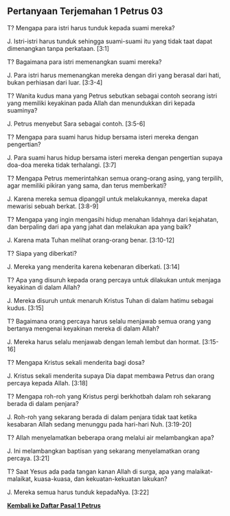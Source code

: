 ﻿## Pertanyaan Terjemahan 1 Petrus 03 ##

T? Mengapa para istri harus tunduk kepada suami mereka?

J. Istri-istri harus tunduk sehingga suami-suami itu yang tidak taat dapat dimenangkan tanpa perkataan. [3:1]

T? Bagaimana para istri memenangkan suami mereka?

J. Para istri harus memenangkan mereka dengan diri yang berasal dari hati, bukan perhiasan dari luar. [3:3-4]

T? Wanita kudus mana yang Petrus sebutkan sebagai contoh seorang istri yang memiliki keyakinan pada Allah dan menundukkan diri kepada suaminya?

J. Petrus menyebut Sara sebagai contoh. [3:5-6]

T? Mengapa para suami harus hidup bersama isteri mereka dengan pengertian?

J. Para suami harus hidup bersama isteri mereka  dengan pengertian supaya doa-doa mereka tidak terhalangi. [3:7]

T? Mengapa Petrus memerintahkan semua orang-orang asing, yang terpilih, agar memiliki pikiran yang sama, dan terus memberkati?

J. Karena mereka semua dipanggil untuk melakukannya, mereka dapat mewarisi sebuah berkat. [3:8-9]

T? Mengapa yang ingin mengasihi hidup menahan lidahnya dari kejahatan, dan berpaling dari apa yang jahat dan melakukan apa yang baik?

J. Karena mata Tuhan melihat orang-orang benar. [3:10-12]

T? Siapa yang diberkati?

J. Mereka yang menderita karena kebenaran diberkati. [3:14]

T? Apa yang disuruh kepada orang percaya untuk dilakukan untuk menjaga keyakinan di dalam Allah?

J. Mereka disuruh untuk menaruh Kristus Tuhan di dalam hatimu sebagai kudus. [3:15]

T? Bagaimana orang percaya harus selalu menjawab semua orang yang bertanya mengenai keyakinan mereka di dalam Allah?

J. Mereka harus selalu menjawab dengan lemah lembut dan hormat. [3:15-16]

T? Mengapa Kristus sekali menderita bagi dosa?

J. Kristus sekali menderita supaya Dia dapat membawa Petrus dan orang percaya kepada Allah. [3:18]

T? Mengapa roh-roh yang Kristus pergi berkhotbah dalam roh sekarang berada di dalam penjara?

J. Roh-roh yang sekarang berada di dalam penjara tidak taat ketika kesabaran Allah sedang menunggu pada hari-hari Nuh. [3:19-20]

T? Allah menyelamatkan beberapa orang melalui air melambangkan apa?

J. Ini melambangkan baptisan yang sekarang menyelamatkan orang percaya. [3:21]

T? Saat Yesus ada pada tangan kanan Allah di surga, apa yang malaikat-malaikat, kuasa-kuasa, dan kekuatan-kekuatan lakukan?

J. Mereka semua harus tunduk kepadaNya. [3:22]

__[Kembali ke Daftar Pasal 1 Petrus](./)__

